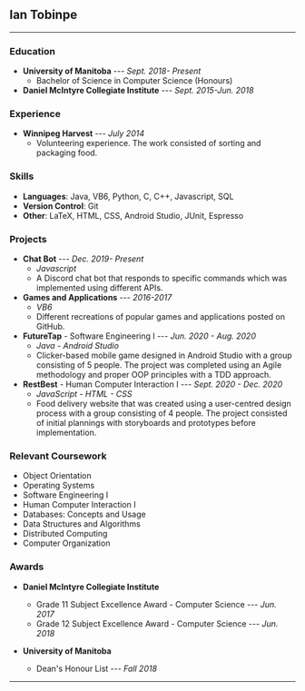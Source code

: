 ## Ian Tobinpe
----------------
### Education   

* **University of Manitoba** --- _Sept. 2018- Present_
	* Bachelor of Science in Computer Science (Honours)
* **Daniel McIntyre Collegiate Institute** --- _Sept. 2015-Jun. 2018_

### Experience

* **Winnipeg Harvest** --- _July 2014_
	*  Volunteering experience. The work consisted of sorting and packaging food.

### Skills

* **Languages**: Java, VB6, Python, C, C++, Javascript, SQL
* **Version Control**: Git
* **Other**: LaTeX, HTML, CSS, Android Studio, JUnit, Espresso

### Projects

* **Chat Bot** --- _Dec. 2019- Present_
	* _Javascript_
	* A Discord chat bot that responds to specific commands which was implemented using different APIs.
* **Games and Applications** --- _2016-2017_
	* _VB6_
	* Different recreations of popular games and applications posted on GitHub.
* **FutureTap** - Software Engineering I --- _Jun. 2020 - Aug. 2020_
	* _Java - Android Studio_
	* Clicker-based mobile game designed in Android Studio with a group consisting of 5 people. The project was completed using an Agile methodology and proper OOP principles with a TDD approach.
* **RestBest** - Human Computer Interaction I --- _Sept. 2020 - Dec. 2020_
	* _JavaScript - HTML - CSS_
	* Food delivery website that was created using a user-centred design process with a group consisting of 4 people. The project consisted of initial plannings with storyboards and prototypes before implementation.

### Relevant Coursework

* Object Orientation 
* Operating Systems
* Software Engineering I
* Human Computer Interaction I
* Databases: Concepts and Usage
* Data Structures and Algorithms
* Distributed Computing
* Computer Organization

### Awards

* **Daniel McIntyre Collegiate Institute**
	* Grade 11 Subject Excellence Award - Computer Science --- _Jun. 2017_
	* Grade 12 Subject Excellence Award - Computer Science --- _Jun. 2018_

* **University of Manitoba**
	* Dean's Honour List --- _Fall 2018_

----------------

